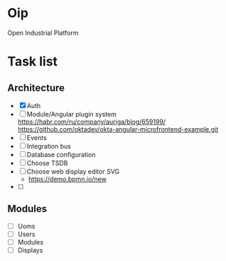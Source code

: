 # Oip
Open Industrial Platform

# Task list

## Architecture

- [x] Auth
- [ ] Module/Angular plugin system 
https://habr.com/ru/company/auriga/blog/659199/
https://github.com/oktadev/okta-angular-microfrontend-example.git
- [ ] Events
- [ ] Integration bus
- [ ] Database configuration
- [ ] Choose TSDB
- [ ] Choose web display editor SVG
  - https://demo.bpmn.io/new
- [ ] 

## Modules

- [ ] Uoms
- [ ] Users
- [ ] Modules
- [ ] Displays